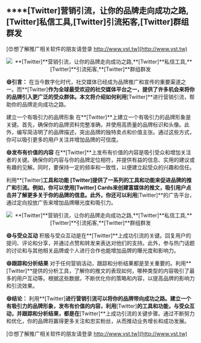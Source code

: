 ## ****[Twitter]**营销引流，让你的品牌走向成功之路,**[Twitter]**私信工具,**[Twitter]**引流拓客,**[Twitter]**群组群发**

[😍想了解推广相关软件的朋友请登录 http://www.vst.tw](http://www.vst.tw)

 <center><img src="https://vst.tw/MP4/tuiguang/png/8.png" alt="**[Twitter]**营销引流，让你的品牌走向成功之路,**[Twitter]**私信工具,**[Twitter]**引流拓客,**[Twitter]**群组群发"></center>

**😄引言：**
在当今数字化时代，社交媒体已经成为品牌推广和宣传的重要渠道之一。而**[Twitter]**作为全球最受欢迎的社交媒体平台之一，提供了许多机会来将你的品牌引入更广泛的受众群体。本文将介绍如何利用**[Twitter]**进行营销引流，帮助你的品牌走向成功之路。

建立一个有吸引力的品牌形象
在**[Twitter]**上建立一个有吸引力的品牌形象是关键。首先，确保你的品牌资料完整准确，并使用高质量的品牌标识和头像。此外，编写简洁明了的品牌描述，突出品牌的独特卖点和价值主张。通过这些方式，你可以吸引更多的用户关注并增加品牌的可信度。

**😄发布有价值的内容**
在**[Twitter]**上发布有价值的内容是吸引受众和增加关注者的关键。确保你的内容与你的品牌定位相符，并提供有益的信息、实用的建议或有趣的见解。同时，要保持一定的频率和一致性，以便建立起受众的兴趣和信任。

利用**[Twitter]**工具和功能
**[Twitter]**提供了一系列的工具和功能来促进品牌的推广和引流。例如，你可以使用**[Twitter]** Cards来创建富媒体的推文，吸引用户点击并了解更多关于你的品牌的信息。此外，你还可以利用**[Twitter]**的广告平台，通过定向投放广告来增加品牌曝光度和吸引力。

 <center><img src="https://vst.tw/MP4/tuiguang/png/5.png" alt="**[Twitter]**营销引流，让你的品牌走向成功之路,**[Twitter]**私信工具,**[Twitter]**引流拓客,**[Twitter]**群组群发"></center>

**😄与受众互动**
积极与受众互动是在**[Twitter]**上成功引流的关键。回复用户的提问、评论和分享，并通过点赞和转发来表达对他们的支持。此外，参与热门话题的讨论和与其他相关品牌或个人进行合作也能增加品牌的曝光度和影响力。

**😄跟踪和分析结果**
对于任何营销活动，跟踪和分析结果都是至关重要的。利用**[Twitter]**提供的分析工具，了解你的推文的表现如何，哪种类型的内容吸引了最多的用户互动等。根据这些数据，不断优化你的策略和内容，以提高品牌的影响力和引流效果。

**😄结论：**
利用**[Twitter]**进行营销引流可以将你的品牌带向成功之路。建立一个有吸引力的品牌形象，发布有价值的内容，利用**[Twitter]**的工具和功能，与受众互动，并跟踪和分析结果，都是在**[Twitter]**上成功引流的关键步骤。通过不断努力和优化，你的品牌将赢得更多关注和忠实粉丝，从而推动业务增长和成功发展。

[😍想了解推广相关软件的朋友请登录 http://www.vst.tw](http://www.vst.tw)



